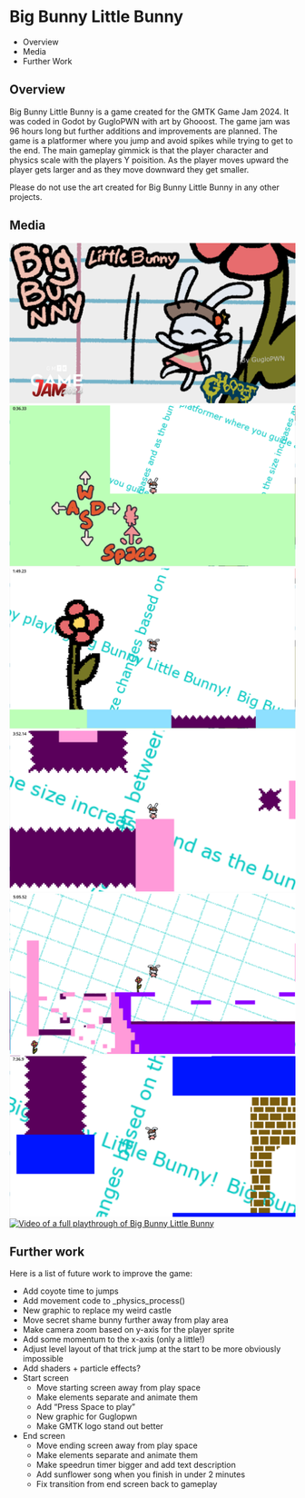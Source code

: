 # Big Bunny Little Bunny

- Overview
- Media
- Further Work

## Overview

Big Bunny Little Bunny is a game created for the GMTK Game Jam 2024. It was coded in Godot by GugloPWN with art by Ghooost. The game jam was 96 hours long but further additions and improvements are planned. The game is a platformer where you jump and avoid spikes while trying to get to the end. The main gameplay gimmick is that the player character and physics scale with the players Y poisition. As the player moves upward the player gets larger and as they move downward they get smaller.

Please do not use the art created for Big Bunny Little Bunny in any other projects.

## Media
![Screenshot of Title screen.](screenshots/bblb_1.png)
![Screenshot of the starting position with controls explanation.](screenshots/bblb_2.png)
![Screenshot of the first checkpoint.](screenshots/bblb_3.png)
![Screenshot of a pink area surrounded by spikes.](screenshots/bblb_4.png)
![Screenshot of the third checkpoint with everything zoomed way out.](screenshots/bblb_5.png)
![Screenshot near the end of the game, this is a hint for how to access a secret area.](screenshots/bblb_6.png)
[![Video of a full playthrough of Big Bunny Little Bunny](https://img.youtube.com/vi/YOUTUBE_VIDEO_ID_HERE/0.jpg)](https://www.youtube.com/watch?v=k0TjlhODT3E)

## Further work

Here is a list of future work to improve the game:

- Add coyote time to jumps
- Add movement code to _physics_process()
- New graphic to replace my weird castle 
- Move secret shame bunny further away from play area
- Make camera zoom based on y-axis for the player sprite
- Add some momentum to the x-axis (only a little!)
- Adjust level layout of that trick jump at the start to be more obviously impossible 
- Add shaders + particle effects?
- Start screen 
	- Move starting screen away from play space 
	- Make elements separate and animate them
	- Add “Press Space to play”
	- New graphic for Guglopwn 
	- Make GMTK logo stand out better
- End screen 
	- Move ending screen away from play space
	- Make elements separate and animate them 
	- Make speedrun timer bigger and add text description 
	- Add sunflower song when you finish in under 2 minutes 
	- Fix transition from end screen back to gameplay 

